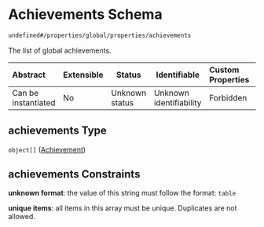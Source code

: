 # Achievements Schema

```txt
undefined#/properties/global/properties/achievements
```

The list of global achievements.


| Abstract            | Extensible | Status         | Identifiable            | Custom Properties | Additional Properties | Access Restrictions | Defined In                                                                       |
| :------------------ | ---------- | -------------- | ----------------------- | :---------------- | --------------------- | ------------------- | -------------------------------------------------------------------------------- |
| Can be instantiated | No         | Unknown status | Unknown identifiability | Forbidden         | Allowed               | none                | [gloomhaven.schema.json\*](../out/gloomhaven.schema.json "open original schema") |

## achievements Type

`object[]` ([Achievement](gloomhaven-properties-global-information-properties-achievements-achievement.md))

## achievements Constraints

**unknown format**: the value of this string must follow the format: `table`

**unique items**: all items in this array must be unique. Duplicates are not allowed.
